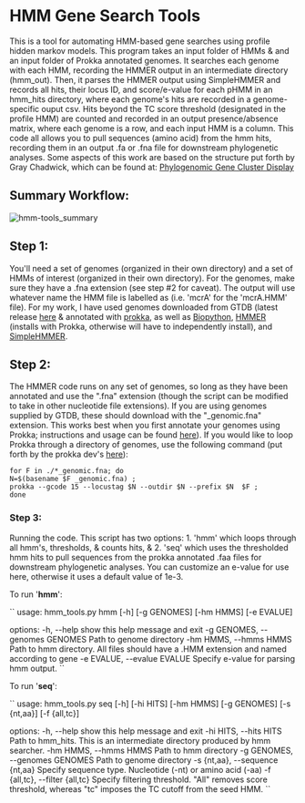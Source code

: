# HMM Gene Search Tools
This is a tool for automating HMM-based gene searches using profile hidden markov models. This program takes an input folder of HMMs & and an input folder of Prokka annotated genomes. It searches each genome with each HMM, recording the HMMER output in an intermediate directory (hmm_out). Then, it parses the HMMER output using SimpleHMMER and records all hits, their locus ID, and score/e-value for each pHMM in an hmm_hits directory, where each genome's hits are recorded in a genome-specific ouput csv. Hits beyond the TC score threshold (designated in the profile HMM) are counted and recorded in an output presence/absence matrix, where each genome is a row, and each input HMM is a column. This code all allows you to pull sequences (amino acid) from the hmm hits, recording them in an output .fa or .fna file for downstream phylogenetic analyses.
Some aspects of this work are based on the structure put forth by Gray Chadwick, which can be found at: [Phylogenomic Gene Cluster Display](https://github.com/gchadwick/phylogenomic_gene_cluster_display) 

## Summary Workflow: 
![hmm-tools_summary](https://github.com/kshalv/hmm_tools/assets/143134539/97743fe1-b064-44fd-a21e-361bf07759a1)


## Step 1: 
You'll need a set of genomes (organized in their own directory) and a set of HMMs of interest (organized in their own directory). For the genomes, make sure they have a .fna extension (see step #2 for caveat). The output will use whatever name the HMM file is labelled as (i.e. 'mcrA' for the 'mcrA.HMM' file). For my work, I have used genomes downloaded from GTDB (latest release [here](https://data.gtdb.ecogenomic.org/releases/) & annotated with [prokka](https://github.com/tseemann/prokka), as well as [Biopython](https://biopython.org/), [HMMER](http://hmmer.org/documentation.html) (installs with Prokka, otherwise will have to independently install), and [SimpleHMMER](https://github.com/minillinim/SimpleHMMER/tree/master).

## Step 2: 
The HMMER code runs on any set of genomes, so long as they have been annotated and use the ".fna" extension (though the script can be modified to take in other nucleotide file extensions). If you are using genomes supplied by GTDB, these should download with the "_genomic.fna" extension. This works best when you first annotate your genomes using Prokka; instructions and usage can be found [here](https://github.com/tseemann/prokka/)). If you would like to loop Prokka through a directory of genomes, use the following command (put forth by the prokka dev's [here](https://github.com/tseemann/prokka/issues/187)): 



    for F in ./*_genomic.fna; do  
    N=$(basename $F _genomic.fna) ;   
    prokka --gcode 15 --locustag $N --outdir $N --prefix $N  $F ; 
    done  
    


### Step 3: 
Running the code. This script has two options: 1. 'hmm' which loops through all hmm's, thresholds, & counts hits, & 2. 'seq' which uses the thresholded hmm hits to pull sequences from the prokka annotated .faa files for downstream phylogenetic analyses. You can customize an e-value for use here, otherwise it uses a default value of 1e-3.

To run '**hmm**':

`` 
usage: hmm_tools.py hmm [-h] [-g GENOMES] [-hm HMMS] [-e EVALUE]

options:
  -h, --help            show this help message and exit
  -g GENOMES, --genomes GENOMES
                        Path to genome directory
  -hm HMMS, --hmms HMMS
                        Path to hmm directory. All files should have a .HMM extension and named
                        according to gene
  -e EVALUE, --evalue EVALUE
                        Specify e-value for parsing hmm output.
``



To run '**seq**':

``
usage: hmm_tools.py seq [-h] [-hi HITS] [-hm HMMS] [-g GENOMES] [-s {nt,aa}] [-f {all,tc}]

options:
  -h, --help            show this help message and exit
  -hi HITS, --hits HITS
                        Path to hmm_hits. This is an intermediate directory produced by hmm searcher.
  -hm HMMS, --hmms HMMS
                        Path to hmm directory
  -g GENOMES, --genomes GENOMES
                        Path to genome directory
  -s {nt,aa}, --sequence {nt,aa}
                        Specify sequence type. Nucleotide (-nt) or amino acid (-aa)
  -f {all,tc}, --filter {all,tc}
                        Specify filtering threshold. "All" removes score threshold, whereas "tc" imposes
                        the TC cutoff from the seed HMM.
``
